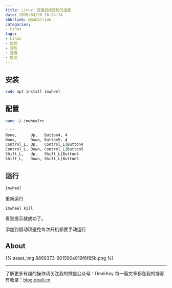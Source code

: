 ```yaml
---
title: Linux：提高鼠标滚轮的速度
date: 2020/03/28 16:24:14
abbrlink: @@abbrlink
categories:
- Linux
tags:
- Linux
- 鼠标
- 滚轮
- 速度
- 提高
---
```

## 安装
```bash
sudo apt install imwheel
```

## 配置

```bash
nano ~/.imwheelrc
```

```bash
".*"
None,      Up,   Button4, 4
None,      Down, Button5, 4
Control_L, Up,   Control_L|Button4
Control_L, Down, Control_L|Button5
Shift_L,   Up,   Shift_L|Button4
Shift_L,   Down, Shift_L|Button5
```

## 运行
```bash
imwheel
```

重新运行
```bash
imwheel kill
```
看到提示就成功了。

添加到启动项避免每次开机都要手动运行

## About
{% asset_img 8869373-901590e019f6f85b.png %}

---------------
了解更多有趣的操作请关注我的微信公众号：DealiAxy
每一篇文章都在我的博客有收录：[blog.deali.cn](http://blog.deali.cn)
